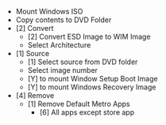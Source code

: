 * Mount Windows ISO
* Copy contents to DVD Folder
* [2] Convert 
  * [2] Convert ESD Image to WIM Image
  * Select Architecture
* [1] Source
  * [1] Select source from DVD folder
  * Select image number
  * [Y] to mount Window Setup Boot Image
  * [Y] to mount Windows Recovery Image
* [4] Remove 
  * [1] Remove Default Metro Apps 
    * [6] All apps except store app
